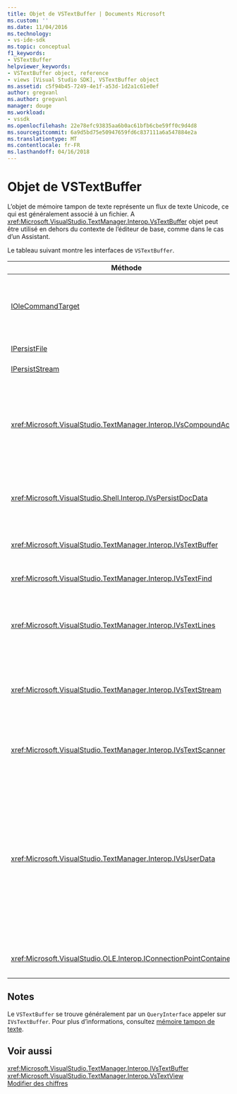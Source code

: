 ```yaml
---
title: Objet de VSTextBuffer | Documents Microsoft
ms.custom: ''
ms.date: 11/04/2016
ms.technology:
- vs-ide-sdk
ms.topic: conceptual
f1_keywords:
- VSTextBuffer
helpviewer_keywords:
- VSTextBuffer object, reference
- views [Visual Studio SDK], VSTextBuffer object
ms.assetid: c5f94b45-7249-4e1f-a53d-1d2a1c61e0ef
author: gregvanl
ms.author: gregvanl
manager: douge
ms.workload:
- vssdk
ms.openlocfilehash: 22e78efc93835aa6b0ac61bfb6cbe59ff0c9d4d8
ms.sourcegitcommit: 6a9d5bd75e50947659fd6c837111a6a547884e2a
ms.translationtype: MT
ms.contentlocale: fr-FR
ms.lasthandoff: 04/16/2018
---
```

# <a name="vstextbuffer-object"></a>Objet de VSTextBuffer
L’objet de mémoire tampon de texte représente un flux de texte Unicode, ce qui est généralement associé à un fichier. A <xref:Microsoft.VisualStudio.TextManager.Interop.VsTextBuffer> objet peut être utilisé en dehors du contexte de l’éditeur de base, comme dans le cas d’un Assistant.  
  
 Le tableau suivant montre les interfaces de `VSTextBuffer`.  
  
|Méthode|Description|  
|------------|-----------------|  
|[IOleCommandTarget](http://msdn.microsoft.com/library/windows/desktop/ms683797)|Interface standard OLE. Principalement utilisé pour la gestion de la mémoire tampon Annuler/Rétablir.|  
|[IPersistFile](http://msdn.microsoft.com/library/windows/desktop/ms687223)|Interface standard OLE.|  
|[IPersistStream](http://msdn.microsoft.com/library/windows/desktop/ms690091)|Interface standard OLE.|  
|<xref:Microsoft.VisualStudio.TextManager.Interop.IVsCompoundAction>|Permet la création d’actions de composés (autrement dit, les actions qui sont regroupées dans une unité d’annulation/de rétablissement unique).|  
|<xref:Microsoft.VisualStudio.Shell.Interop.IVsPersistDocData>|Active la persistance des données du document gérées par la mémoire tampon de texte.|  
|<xref:Microsoft.VisualStudio.TextManager.Interop.IVsTextBuffer>|Fournit des services de base ; utilisé par de nombreux clients.|  
|<xref:Microsoft.VisualStudio.TextManager.Interop.IVsTextFind>|Utilisé pour rechercher une mémoire tampon.|  
|<xref:Microsoft.VisualStudio.TextManager.Interop.IVsTextLines>|Fournit de lecture et en écriture à l’aide de coordonnées à deux dimensions. Hérite de `IVsTextBuffer`.|  
|<xref:Microsoft.VisualStudio.TextManager.Interop.IVsTextStream>|Fournit des lire et écrire des fonctions à l’aide de coordonnées unidimensionnelles. Hérite de `IVsTextBuffer`.|  
|<xref:Microsoft.VisualStudio.TextManager.Interop.IVsTextScanner>|Offre un accès séquentiel, orienté flux de données à du texte dans la mémoire tampon rapide.|  
|<xref:Microsoft.VisualStudio.TextManager.Interop.IVsUserData>|Fournit l’accès à une collection générique de propriétés. La propriété la plus importante est le nom ou le moniker, de la mémoire tampon. Vous pouvez stocker vos propres données aléatoires dans la mémoire tampon avec cette interface par la création d’un GUID et l’utiliser en tant que clé.|  
|<xref:Microsoft.VisualStudio.OLE.Interop.IConnectionPointContainer>|Prend en charge les points de connexion pour les événements.|  
  
## <a name="remarks"></a>Notes  
 Le `VSTextBuffer` se trouve généralement par un `QueryInterface` appeler sur `IVsTextBuffer`. Pour plus d’informations, consultez [mémoire tampon de texte](../extensibility/accessing-the-text-buffer-by-using-the-legacy-api.md).  
  
## <a name="see-also"></a>Voir aussi  
 <xref:Microsoft.VisualStudio.TextManager.Interop.IVsTextBuffer>   
 <xref:Microsoft.VisualStudio.TextManager.Interop.VsTextView>   
 [Modifier des chiffres](http://msdn.microsoft.com/en-us/f08872bd-fd9c-4e36-8cf2-a2a2622ef986)